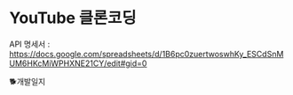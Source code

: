 # YouTube 클론코딩

API 명세서 : https://docs.google.com/spreadsheets/d/1B6pc0zuertwoswhKy_ESCdSnMUM6HKcMiWPHXNE21CY/edit#gid=0


:dog2:개발일지
